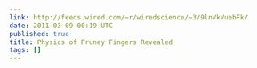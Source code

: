 ```yaml
---
link: http://feeds.wired.com/~r/wiredscience/~3/9lnVkVuebFk/
date: 2011-03-09 00:19 UTC
published: true
title: Physics of Pruney Fingers Revealed
tags: []
---
```




